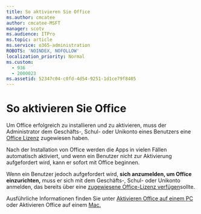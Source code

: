 ```yaml
---
title: So aktivieren Sie Office
ms.author: cmcatee
author: cmcatee-MSFT
manager: scotv
ms.audience: ITPro
ms.topic: article
ms.service: o365-administration
ROBOTS: 'NOINDEX, NOFOLLOW'
localization_priority: Normal
ms.custom:
  - 936
  - 2000023
ms.assetid: 52347c04-c0fd-4d54-9251-1d1ce79f8405
---
```


# <a name="how-to-activate-office"></a>So aktivieren Sie Office

Um Office erfolgreich zu installieren und zu aktivieren, muss der Administrator dem Geschäfts-, Schul- oder Unikonto eines Benutzers eine [Office Lizenz](https://docs.microsoft.com/microsoft-365/admin/add-users/add-users) zugewiesen haben.
  
Nach der Installation von Office werden die Apps in vielen Fällen automatisch aktiviert, und wenn ein Benutzer nicht zur Aktivierung aufgefordert wird, kann er sofort mit Office beginnen.
  
Wenn ein Benutzer jedoch aufgefordert wird, **sich anzumelden, um Office einzurichten,** muss er sich mit dem Geschäfts-, Schul- oder Unikonto anmelden, das bereits über eine [zugewiesene Office-Lizenz verfügen](https://docs.microsoft.com/microsoft-365/admin/add-users/add-users)sollte.
  
Ausführliche Informationen finden Sie unter [Aktivieren Office auf einem PC](https://support.office.com/article/5bd38f38-db92-448b-a982-ad170b1e187e?wt.mc_id=Alchemy_ClientDIA) oder Aktivieren Office auf einem [Mac.](https://support.office.com/article/7f6646b1-bb14-422a-9ad4-a53410fcefb2?wt.mc_id=Alchemy_ClientDIA)
  